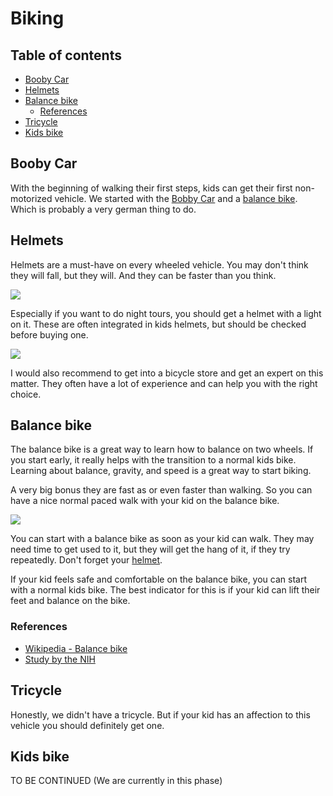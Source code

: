# Biking

## Table of contents

- [Booby Car](#booby-car)
- [Helmets](#helmets)
- [Balance bike](#balance-bike)
    - [References](#references)
- [Tricycle](#tricycle)
- [Kids bike](#kids-bike)

## Booby Car

With the beginning of walking their first steps, kids can get their first non-motorized vehicle.
We started with the [Bobby Car](https://www.amazon.de/s?k=bobby+car) and a [balance bike](https://www.amazon.de/s?k=balance+bike).
Which is probably a very german thing to do.

## Helmets

Helmets are a must-have on every wheeled vehicle.
You may don't think they will fall, but they will.
And they can be faster than you think.

![](../../images/helmet.jpeg)

Especially if you want to do night tours, you should get a helmet with a light on it.
These are often integrated in kids helmets, but should be checked before buying one.

![](../../images/helmet-back.jpeg)

I would also recommend to get into a bicycle store and get an expert on this matter.
They often have a lot of experience and can help you with the right choice.


## Balance bike

The balance bike is a great way to learn how to balance on two wheels.
If you start early, it really helps with the transition to a normal kids bike.
Learning about balance, gravity, and speed is a great way to start biking.

A very big bonus they are fast as or even faster than walking. So you can have a nice normal paced walk with your kid on the balance bike.

![](../../images/balancing-bike.jpeg)

You can start with a balance bike as soon as your kid can walk.
They may need time to get used to it, but they will get the hang of it, if they try repeatedly.
Don't forget your [helmet](#helmets).

If your kid feels safe and comfortable on the balance bike, you can start with a normal kids bike.
The best indicator for this is if your kid can lift their feet and balance on the bike.

### References

- [Wikipedia - Balance bike](https://en.wikipedia.org/wiki/Balance_bicycle)
- [Study by the NIH](https://www.ncbi.nlm.nih.gov/pmc/articles/PMC9310799/)

## Tricycle

Honestly, we didn't have a tricycle. But if your kid has an affection to this vehicle
you should definitely get one.

## Kids bike

TO BE CONTINUED (We are currently in this phase)